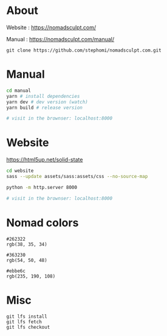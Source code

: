 # About

Website : https://nomadsculpt.com/

Manual : https://nomadsculpt.com/manual/

```
git clone https://github.com/stephomi/nomadsculpt.com.git
```

# Manual

```bash
cd manual
yarn # install dependencies
yarn dev # dev version (watch)
yarn build # release version

# visit in the brownser: localhost:8000
```

# Website

https://html5up.net/solid-state

```bash
cd website
sass --update assets/sass:assets/css --no-source-map

python -m http.server 8000

# visit in the brownser: localhost:8000
```

# Nomad colors

```
#262322
rgb(38, 35, 34)

#363230
rgb(54, 50, 48)

#ebbe6c
rgb(235, 190, 108)
```

# Misc

```
git lfs install
git lfs fetch
git lfs checkout

```
